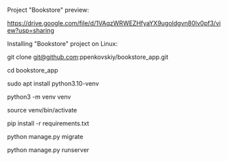 Project "Bookstore" preview:

https://drive.google.com/file/d/1VAqzWRWEZHfyaYX9ugoldgvn80lv0pf3/view?usp=sharing

Installing "Bookstore" project on Linux:

git clone git@github.com:ppenkovskiy/bookstore_app.git

cd bookstore_app

sudo apt install python3.10-venv

python3 -m venv venv

source venv/bin/activate

pip install -r requirements.txt

python manage.py migrate

python manage.py runserver

